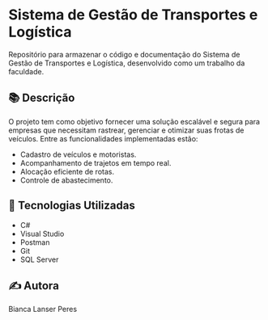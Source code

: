 # Sistema de Gestão de Transportes e Logística

Repositório para armazenar o código e documentação do Sistema de Gestão de Transportes e Logística, desenvolvido como um trabalho da faculdade.

## 📚 Descrição
O projeto tem como objetivo fornecer uma solução escalável e segura para empresas que necessitam rastrear, gerenciar e otimizar suas frotas de veículos. Entre as funcionalidades implementadas estão:

- Cadastro de veículos e motoristas.
- Acompanhamento de trajetos em tempo real.
- Alocação eficiente de rotas.
- Controle de abastecimento.

## 📝 Tecnologias Utilizadas
- C#
- Visual Studio
- Postman
- Git
- SQL Server

## ✍️ Autora
Bianca Lanser Peres
